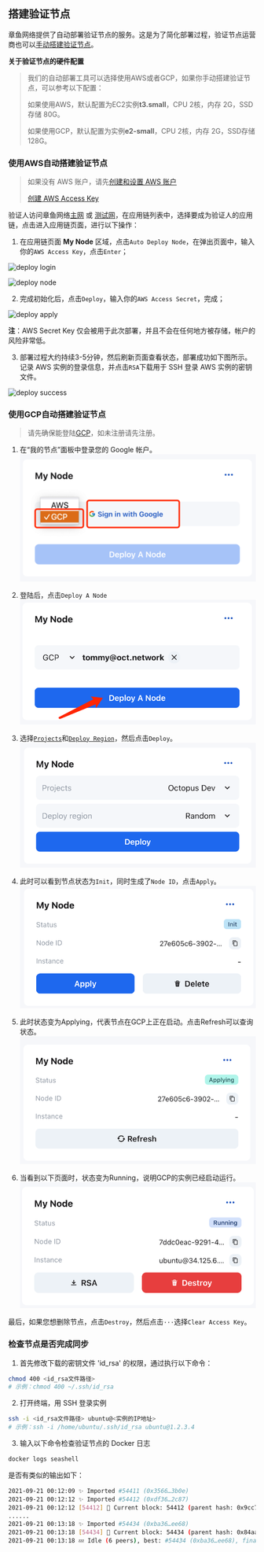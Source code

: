 ## 搭建验证节点

章鱼网络提供了自动部署验证节点的服务。这是为了简化部署过程，验证节点运营商也可以[手动搭建验证节点](./validator-deploy-manually.md)。

**关于验证节点的硬件配置**

> 我们的自动部署工具可以选择使用AWS或者GCP，如果你手动搭建验证节点，可以参考以下配置：
>
> 如果使用AWS，默认配置为EC2实例**t3.small**，CPU 2核，内存 2G，SSD存储 80G。
>
> 如果使用GCP，默认配置为实例**e2-small**，CPU 2核，内存 2G，SSD存储 128G。

### 使用AWS自动搭建验证节点

> 如果没有 AWS 账户，请先[创建和设置 AWS 账户](https://aws.amazon.com/cn/getting-started/guides/setup-environment/?nc1=h_ls)
>
> [创建 AWS Access Key](https://docs.aws.amazon.com/zh_cn/IAM/latest/UserGuide/id_credentials_access-keys.html)


验证人访问章鱼网络[主网](https://mainnet.oct.network) 或 [测试网](https://testnet.oct.network)，在应用链列表中，选择要成为验证人的应用链，点击进入应用链页面，进行以下操作：

1. 在应用链页面 **My Node** 区域，点击`Auto Deploy Node`，在弹出页面中，输入你的`AWS Access Key`，点击`Enter`；

![deploy login](../../images/maintain/validator_deploy_login.jpg)

![deploy node](../../images/maintain/validator_deploy_node.jpg)

2. 完成初始化后，点击`Deploy`，输入你的`AWS Access Secret`，完成；

![deploy apply](../../images/maintain/validator_deploy_apply.jpg)

**注**：AWS Secret Key 仅会被用于此次部署，并且不会在任何地方被存储，帐户的风险非常低。

3. 部署过程大约持续3-5分钟，然后刷新页面查看状态，部署成功如下图所示。记录 AWS 实例的登录信息，并点击`RSA`下载用于 SSH 登录 AWS 实例的密钥文件。

![deploy success](../../images/maintain/validator_deploy_success.jpg)

### 使用GCP自动搭建验证节点

> 请先确保能登陆[GCP](https://console.cloud.google.com/)，如未注册请先注册。

1. 在“我的节点”面板中登录您的 Google 帐户。
![gcp-step1](../../images/maintain/gcp-step1.png)

2. 登陆后，点击`Deploy A Node`
![gcp-step2](../../images/maintain/gcp-step2.png)

3. 选择[`Projects`](https://cloud.google.com/storage/docs/projects)和[`Deploy Region`](https://cloud.google.com/docs/geography-and-regions)，然后点击`Deploy`。
![gcp-step3](../../images/maintain/gcp-step3.png)

4. 此时可以看到节点状态为`Init`，同时生成了`Node ID`，点击`Apply`。
![gcp-step4](../../images/maintain/gcp-step4.png)

5. 此时状态变为Applying，代表节点在GCP上正在启动。点击Refresh可以查询状态。
![gcp-step5](../../images/maintain/gcp-step5.png)

6. 当看到以下页面时，状态变为Running，说明GCP的实例已经启动运行。
![gcp-step6](../../images/maintain/gcp-step6.png)

最后，如果您想删除节点，点击`Destroy`，然后点击`···`选择`Clear Access Key`。


### 检查节点是否完成同步

1. 首先修改下载的密钥文件 'id_rsa' 的权限，通过执行以下命令：

```bash
chmod 400 <id_rsa文件路径>
# 示例：chmod 400 ~/.ssh/id_rsa
```

2. 打开终端，用 SSH 登录实例

```bash
ssh -i <id_rsa文件路径> ubuntu@<实例的IP地址>
# 示例：ssh -i /home/ubuntu/.ssh/id_rsa ubuntu@1.2.3.4
```

3. 输入以下命令检查验证节点的 Docker 日志

```bash
docker logs seashell
```

是否有类似的输出如下：

```bash
2021-09-21 00:12:09 ✨ Imported #54411 (0x3566…3b0e)
2021-09-21 00:12:12 ✨ Imported #54412 (0xdf36…2c87)
2021-09-21 00:12:12 [54412] 🐙 Current block: 54412 (parent hash: 0x9cc7f31a20793f50cf885835de0e3977a1e080431ebc002469aa176046ba094a)
......
2021-09-21 00:13:18 ✨ Imported #54434 (0xba36…ee68)
2021-09-21 00:13:18 [54434] 🐙 Current block: 54434 (parent hash: 0x84aa3d1b6455859f9503d6ecc70b50b183141fe08f5b0695357e00fe1d24d915)
2021-09-21 00:13:18 💤 Idle (6 peers), best: #54434 (0xba36…ee68), finalized #54431 (0xd194…b319), ⬇ 22.0kiB/s ⬆ 21.9kiB/s
```